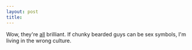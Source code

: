 ```yaml
---
layout: post
title: 
---
```


Wow, they're <a href="http://music.teenstation.com/videos/bhangra/daler/">all</a> brilliant. If chunky bearded guys can be sex symbols, I'm living in the wrong culture.
